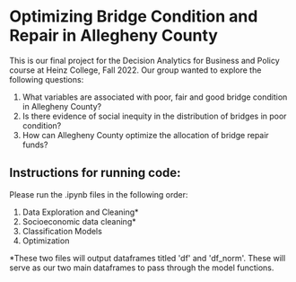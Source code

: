 # Optimizing Bridge Condition and Repair in Allegheny County
This is our final project for the Decision Analytics for Business and Policy course at Heinz College, Fall 2022. Our group wanted to explore the following questions: 
1. What variables  are associated with poor, fair and good bridge condition in Allegheny County?
2. Is there evidence of social inequity in the distribution of bridges in poor condition?
3. How can Allegheny County optimize the allocation of bridge repair funds?

## Instructions for running code:
Please run the .ipynb files in the following order: 
1. Data Exploration and Cleaning*
2. Socioeconomic data cleaning*
3. Classification Models
4. Optimization

*These two files will output dataframes titled 'df' and 'df_norm'. These will serve as our two main dataframes to pass through the model functions.
